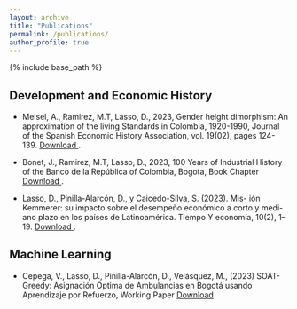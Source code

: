 ```yaml
---
layout: archive
title: "Publications"
permalink: /publications/
author_profile: true
---
```

{% include base_path %}
## Development and Economic History

* Meisel, A., Ramirez, M.T, Lasso, D., 2023, Gender height dimorphism: An approximation of the living Standards in Colombia, 1920-1990, Journal of the Spanish Economic History Association, vol. 19(02), pages 124-139. <a href = "https://ideas.repec.org/a/ahe/invest/v19y2023i02p124-139.html" > Download </a>.

* Bonet, J., Ramirez, M.T, Lasso, D., 2023, 100 Years of Industrial History of the Banco de la República of Colombia, Bogota, Book Chapter <a href = "https://www.banrep.gov.co/es/publicaciones/libros/memorias-banrep-primer-centenario" > Download </a>.

* Lasso, D., Pinilla-Alarcón, D., y Caicedo-Silva, S. (2023). Mis-
ión Kemmerer: su impacto sobre el desempeño económico a corto y medi-
ano plazo en los países de Latinoamérica. Tiempo Y economía, 10(2), 1–19. <a href = "https://revistas.utadeo.edu.co/index.php/TyE/article/view/mision-kemmerer-impacto-sobre-desempeno-economico-latinoamerica" > Download </a>.

## Machine Learning

* Cepega, V., Lasso, D., Pinilla-Alarcón, D., Velásquez, M., (2023) SOAT-Greedy: Asignación Óptima de Ambulancias en Bogotá usando
Aprendizaje por Refuerzo, Working Paper [Download](https://daniell419.github.io/files/Soat-Greedy.pdf)
